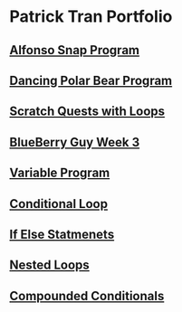 # Patrick Tran Portfolio

## [Alfonso Snap Program](https://www.youtube.com/watch?v=bqmAMXBz6Nw&ab_channel=PatrickTran)

## [Dancing Polar Bear Program](https://www.youtube.com/watch?v=XCGolzBxHMU&ab_channel=PatrickTran)

## [Scratch Quests with Loops](https://www.youtube.com/watch?v=Ijpet4--F8M&ab_channel=PatrickTran)

## [BlueBerry Guy Week 3](https://www.youtube.com/watch?v=kMYwPPFrlns&ab_channel=PatrickTran)

## [Variable Program](https://www.youtube.com/watch?v=ZOgUI8maUWI&ab_channel=PatrickTran)

## [Conditional Loop](https://www.youtube.com/watch?v=UimyAgxhl-I&ab_channel=PatrickTran)

## [If Else Statmenets](https://www.youtube.com/watch?v=QcYNOFM3TmM&ab_channel=PatrickTran)

## [Nested Loops](https://www.youtube.com/watch?v=YIWjMvPForg&ab_channel=PatrickTran)

## [Compounded Conditionals](https://www.youtube.com/watch?v=sumvqjiHpw0&ab_channel=PatrickTran)
